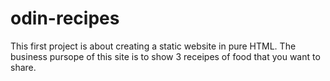 # odin-recipes

This first project is about creating a static website in pure HTML.
The business pursope of this site is to show 3 receipes of food that you want to share.
